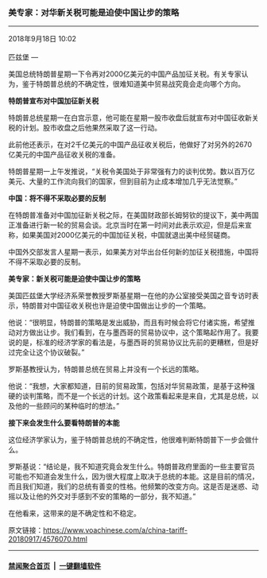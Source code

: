 ### 美专家：对华新关税可能是迫使中国让步的策略
------------------------

<div class="published">
 <span class="date" title="中国时间">
  <time datetime="2018-09-18T10:02:36+08:00">
   2018年9月18日 10:02
  </time>
 </span>
</div>
<br/>
<div class="wsw">
 <span class="dateline">
  匹兹堡 —
 </span>
 <p>
  美国总统特朗普星期一下令再对2000亿美元的中国产品加征关税。有关专家认为，鉴于特朗普总统的不确定性，很难知道美中贸易战究竟会走向哪个方向。
 </p>
 <p>
  <strong>
   特朗普宣布对中国加征新关税
  </strong>
 </p>
 <p>
  特朗普总统星期一在白宫示意，他可能在星期一股市收盘后就宣布对中国征收新关税的计划。股市收盘之后他果然采取了这一行动。
 </p>
 <p>
  此前他还表示，在对2千亿美元的中国产品征收关税后，他做好了对另外的2670亿美元的中国产品征收关税的准备。
 </p>
 <p>
  特朗普星期一上午发推说，“关税令美国处于非常强有力的谈判优势。数以百万亿美元、大量的工作流向我们的国家，但到目前为止成本增加几乎无法觉察。”
 </p>
 <p>
  <strong>
   中国：将不得不采取必要的反制
  </strong>
 </p>
 <p>
  在特朗普准备对中国加征新关税之际，在美国财政部长姆努钦的提议下，美中两国正准备进行新一轮的贸易会谈。北京当时在第一时间对此表示欢迎，但是后来宣称，如果美国对2000亿美元的中国加征关税，中国就退出美中经贸磋商。
 </p>
 <p>
  中国外交部发言人星期一表示，如果美方对华出台任何新的加征关税措施，中国将不得不采取必要的反制。
 </p>
 <p>
  <strong>
   美专家：新关税可能是迫使中国让步的策略
  </strong>
 </p>
 <p>
  美国匹兹堡大学经济系荣誉教授罗斯基星期一在他的办公室接受美国之音专访时表示，特朗普对中国征收关税也许是迫使中国做出让步的一个策略。
 </p>
 <p>
  他说：“很明显，特朗普的策略是发出威胁，而且有时候会将它付诸实施，希望推动对方做出让步。我们看到，在与墨西哥的贸易协议中，这个策略起作用了。我要说的是，标准的经济学家的看法是，与墨西哥的贸易协议比先前的更糟糕，但是好过完全让这个协议破裂。”
 </p>
 <p>
  罗斯基教授认为，特朗普总统在贸易上并没有一个长远的策略。
 </p>
 <p>
  他说：“我想，大家都知道，目前的贸易政策，包括对华贸易政策，是基于这种强硬的谈判策略，而不是一个长远的计划。这个政策看起来是来自，尤其是总统，以及他的一些顾问的某种临时的想法。”
 </p>
 <p>
  <strong>
   接下来会发生什么要看特朗普的本能
  </strong>
 </p>
 <p>
  这位经济学家认为，鉴于特朗普总统的不确定性，他很难判断特朗普下一步会做什么。
 </p>
 <p>
  罗斯基说：“结论是，我不知道究竟会发生什么。特朗普政府里面的一些主要官员可能也不知道会发生什么，因为很大程度上取决于总统的本能。这是目前的情况，而且我们知道，我们的总统有善变的性格。他频繁的改变方向。这是否是迷惑、动摇以及让他的外交对手感到不安的策略的一部分，我不知道。”
 </p>
 <p>
  在他看来，这带来的是不确定性和不稳定。
 </p>
 <p>
 </p>
</div>

原文链接：https://www.voachinese.com/a/china-tariff-20180917/4576070.html


------------------------
#### [禁闻聚合首页](https://github.com/gfw-breaker/banned-news/blob/master/README.md) &nbsp;|&nbsp;  [一键翻墙软件](https://github.com/gfw-breaker/nogfw/blob/master/README.md)